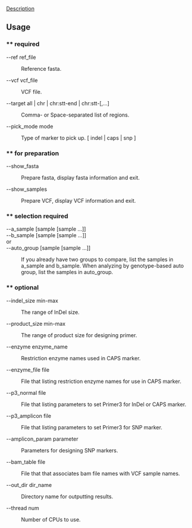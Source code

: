 [Description](DESCRIPTION.md)

## Usage

### ** required
<dl>
<dt>
--ref ref_file
</dt>
<dd>
<p><p>
Reference fasta.
</p>

</dd>
</dl>

<dl>
<dt>
--vcf vcf_file
</dt>
<dd>
<p><p>
VCF file.
</p>

</dd>
</dl>

<dl>
<dt>
--target all | chr | chr:stt-end | chr:stt-[,…​]
</dt>
<dd>
<p><p>
Comma- or Space-separated list of regions.
</p>
</dd>
</dl>

<dl>
<dt>
--pick_mode mode
</dt>
<dd>
<p><p>
Type of marker to pick up. [ indel | caps | snp ]
</p>

</dd>
</dl>

### ** for preparation

<dl>
<dt>
--show_fasta
</dt>
<dd>
<p><p>
Prepare fasta, display fasta information and exit.
</p>

</dd>
</dl>

<dl>
<dt>
--show_samples
</dt>
<dd>
<p><p>
Prepare VCF, display VCF information and exit.
</p>

</dd>
</dl>

### ** selection required

<dl>
<dt>
--a_sample [sample [sample ...]]<br>
--b_sample [sample [sample ...]]<br>
 or <br>
--auto_group [sample [sample ...]]
</dt>
<dd>
<p><p>
If you already have two groups to compare, list the samples in a_sample and b_sample.
When analyzing by genotype-based auto group, list the samples in auto_group.
</p>

</dd>
</dl>

### ** optional

<dl>
<dt>
--indel_size min-max
</dt>
<dd>
<p><p>
The range of InDel size.
</p>

</dd>
</dl>

<dl>
<dt>
--product_size min-max
</dt>
<dd>
<p><p>
The range of product size for designing primer.
</p>

</dd>
</dl>

<dl>
<dt>
--enzyme enzyme_name
</dt>
<dd>
<p><p>
Restriction enzyme names used in CAPS marker.
</p>

</dd>
</dl>

<dl>
<dt>
--enzyme_file file
</dt>
<dd>
<p><p>
File that listing restriction enzyme names for use in CAPS marker.
</p>

</dd>
</dl>

<dl>
<dt>
--p3_normal file
</dt>
<dd>
<p><p>
File that listing parameters to set Primer3 for InDel or CAPS marker.
</p>

</dd>
</dl>

<dl>
<dt>
--p3_amplicon file
</dt>
<dd>
<p><p>
File that listing parameters to set Primer3 for SNP marker.
</p>

</dd>
</dl>

<dl>
<dt>
--amplicon_param parameter
</dt>
<dd>
<p><p>
Parameters for designing SNP markers.
</p>

</dd>
</dl>

<dl>
<dt>
--bam_table file
</dt>
<dd>
<p><p>
File that that associates bam file names with VCF sample names.
</p>

</dd>
</dl>

<dl>
<dt>
--out_dir dir_name
</dt>
<dd>
<p><p>
Directory name for outputting results.
</p>

</dd>
</dl>

<dl>
<dt>
--thread num
</dt>
<dd>
<p><p>
Number of CPUs to use.
</p>

</dd>
</dl>
	

